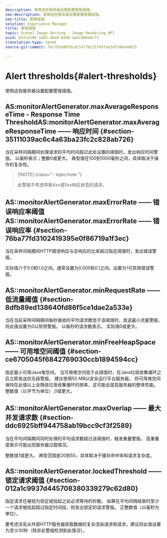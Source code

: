 ```yaml
---
description: 使用这些服务器设置配置警报阈值。
seo-description: 使用这些服务器设置配置警报阈值。
seo-title: 警报阈值
solution: Experience Manager
title: 警报阈值
topic: Scene7 Image Serving - Image Rendering API
uuid: 032cb396-1a03-4ba9-82d6-ed2cb06e8cf2
translation-type: tm+mt
source-git-commit: 7bc7b3a86fbcdc57cfdc31745fae3afc06e44b15

---
```



# Alert thresholds{#alert-thresholds}

使用这些服务器设置配置警报阈值。

## AS:monitorAlertGenerator.maxAverageResponseTime - Response Time ThresholdAS:monitorAlertGenerator.maxAverageResponseTime —— 响应时间 {#section-35111039ac6c4a63ba23fc2c828ab726}

当在采样间隔期间处理请求的平均时间超过此处设置的阈值时，发出响应时间警报。 以毫秒表示；整数0或更大。 典型值在100到1000毫秒之间，具体取决于操作的复杂性。

>[!NOTE] {class=&quot;- topic/note &quot;}
>
>此警报不考虑导致4xx或5xx响应状态的请求。

## AS::monitorAlertGenerator.maxErrorRate —— 错误响应率阈值AS::monitorAlertGenerator.maxErrorRate —— 错误响应率 {#section-76ba77fd3102419395e0f86719a1f3ec}

当在采样间隔期间HTTP错误响应与总响应的比率超过指定阈值时，发出错误警报。

实际值介于0.0和1.0之间。通常设置为0.005和0.1之间。设置为1可禁用错误警报。

## AS::monitorAlertGenerator.minRequestRate —— 低流量阈值 {#section-8dfb89ed138640fd86f5ce1dae2a533e}

当在当前采样间隔期间每秒接收的平均请求数低于该阈值时，发送最小流量警报。 将此值设置为0以禁用警报。 以每秒的请求数表示。 实际值0或更大。

## AS::monitorAlertGenerator.minFreeHeapSpace —— 可用堆空间阈值 {#section-ce6705045f6842769030ccb1894594cc}

指定最小可用Java堆空间。 当可用堆空间低于此阈值时，在Java垃圾收集循环之后立即发送优先级警报。 建议使用50 MB以安全运行平台服务器。 将可用堆空间保持在此值以上会降低垃圾收集循环的频率，这可能会提高服务器的整体性能。 整数值（以字节为单位）,0或更大。

## AS::monitorAlertGenerator.maxOverlap —— 最大并发请求数 {#section-ddc6925bff944758ab19bcc9cf3f2589}

当在平均间隔期间同时处理的平均请求数超过该阈值时，触发重叠警报。 高重叠度表示可能出现服务器过载情况。

整数值1或更大。 典型范围是20到50，具体取决于缓存命中率和请求复杂度。

## AS::monitorAlertGenerator.lockedThreshold —— 锁定请求阈值 {#section-012a1c9937d445708380339279c62d80}

指定请求在被视为锁定或挂起之前必须等待的秒数。 如果在平均间隔结束时至少一个请求被挂起超过指定时间段，则发出锁定的请求警报。 正整数值（以毫秒为单位）。

要考虑涉及从外部HTTP服务器获取数据的复杂渲染请求和请求，建议将此值设置为至少30秒（除非此警报检测到此情况）。
